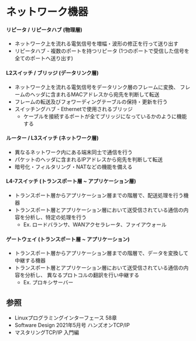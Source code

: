 # ネットワーク機器
#### リピータ / リピータハブ (物理層)
- ネットワーク上を流れる電気信号を増幅・波形の修正を行って送り出す
- リピータハブ - 複数のポートを持つリピータ (1つのポートで受信した信号を全てのポートへ送り出す)

#### L2スイッチ / ブリッジ (データリンク層)
- ネットワーク上を流れる電気信号をデータリンク層のフレームに変換、
  フレームのヘッダに含まれるMACアドレスから宛先を判断して転送
- フレームの転送及びフォワーディングテーブルの保持・更新を行う
- スイッチングハブ -  Ethernetで使用されるブリッジ
  - ケーブルを接続するポートが全てブリッジになっているかのように機能する

#### ルーター / L3スイッチ (ネットワーク層)
- 異なるネットワーク内にある端末同士で通信を行う
- パケットのヘッダに含まれるIPアドレスから宛先を判断して転送
- 暗号化・フィルタリング・NATなどの機能を備える

#### L4-7スイッチ (トランスポート層 ~ アプリケーション層)
- トランスポート層からアプリケーション層までの階層で、配送処理を行う機器
- トランスポート層とアプリケーション層において送受信されている通信の内容を分析し、特定の処理を行う
  - Ex. ロードバランサ、WANアクセラレータ、ファイアウォール

#### ゲートウェイ (トランスポート層 ~ アプリケーション)
- トランスポート層からアプリケーション層までの階層で、データを変換して中継する機器
- トランスポート層とアプリケーション層において送受信されている通信の内容を分析し、
  異なるプロトコルの翻訳を行い中継する
  - Ex. プロキシサーバー

## 参照
- Linuxプログラミングインターフェース 58章
- Software Design 2021年5月号 ハンズオンTCP/IP
- マスタリングTCP/IP 入門編
